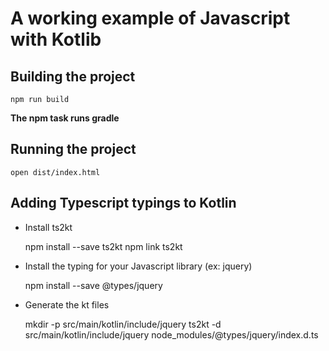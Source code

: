 # A working example of Javascript with Kotlib

## Building the project

    npm run build

**The npm task runs gradle**
    
## Running the project

    open dist/index.html

## Adding Typescript typings to Kotlin

* Install ts2kt

    npm install --save ts2kt
    npm link ts2kt
    
* Install the typing for your Javascript library (ex: jquery)

    npm install --save @types/jquery

* Generate the kt files

    mkdir -p src/main/kotlin/include/jquery
    ts2kt -d src/main/kotlin/include/jquery node_modules/\@types/jquery/index.d.ts 
